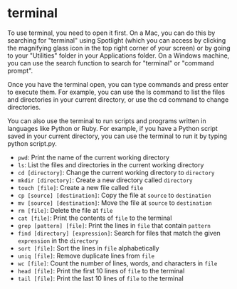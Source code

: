# terminal

To use terminal, you need to open it first. On a Mac, you can do this by searching for "terminal" using Spotlight (which you can access by clicking the magnifying glass icon in the top right corner of your screen) or by going to your "Utilities" folder in your Applications folder. On a Windows machine, you can use the search function to search for "terminal" or "command prompt".

Once you have the terminal open, you can type commands and press enter to execute them. For example, you can use the ls command to list the files and directories in your current directory, or use the cd command to change directories.

You can also use the terminal to run scripts and programs written in languages like Python or Ruby. For example, if you have a Python script saved in your current directory, you can use the terminal to run it by typing python script.py.

- `pwd`: Print the name of the current working directory
- `ls`: List the files and directories in the current working directory
- `cd [directory]`: Change the current working directory to `directory`
- `mkdir [directory]`: Create a new directory called `directory`
- `touch [file]`: Create a new file called `file`
- `cp [source] [destination]`: Copy the file at `source` to `destination`
- `mv [source] [destination]`: Move the file at `source` to `destination`
- `rm [file]`: Delete the file at `file`
- `cat [file]`: Print the contents of `file` to the terminal
- `grep [pattern] [file]`: Print the lines in `file` that contain `pattern`
- `find [directory] [expression]`: Search for files that match the given `expression` in the `directory`
- `sort [file]`: Sort the lines in `file` alphabetically
- `uniq [file]`: Remove duplicate lines from `file`
- `wc [file]`: Count the number of lines, words, and characters in `file`
- `head [file]`: Print the first 10 lines of `file` to the terminal
- `tail [file]`: Print the last 10 lines of `file` to the terminal
